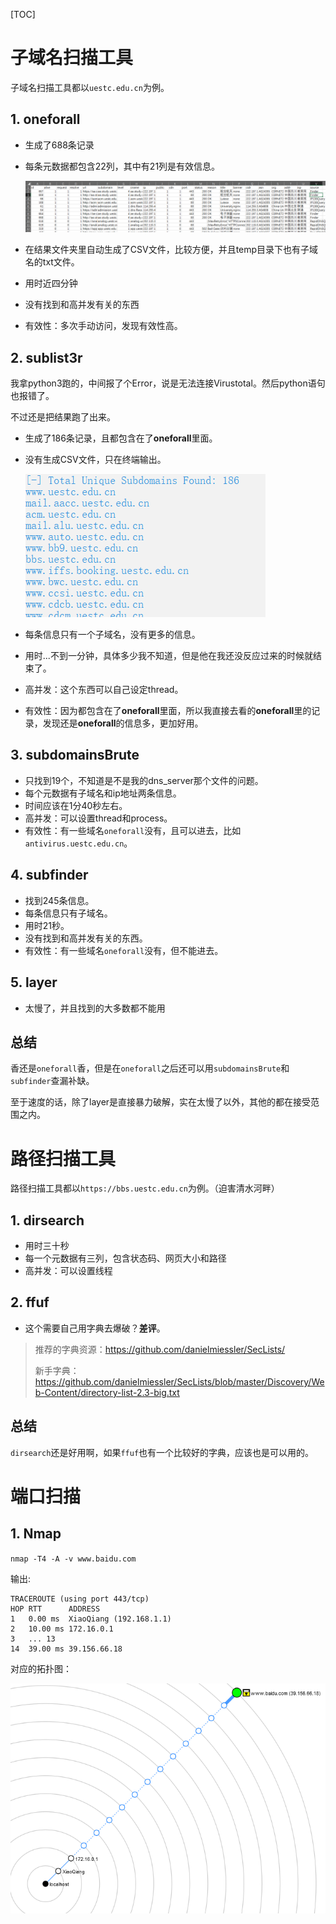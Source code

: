 [TOC]

# 子域名扫描工具

子域名扫描工具都以`uestc.edu.cn`为例。

## 1. **oneforall**

* 生成了688条记录

* 每条元数据都包含22列，其中有21列是有效信息。

    ![1](%E5%B7%A5%E5%85%B7%E5%88%86%E6%9E%90%20-%20donx.assets/1.png)

* 在结果文件夹里自动生成了CSV文件，比较方便，并且temp目录下也有子域名的txt文件。

* 用时近四分钟
* 没有找到和高并发有关的东西
* 有效性：多次手动访问，发现有效性高。

## 2. sublist3r

我拿python3跑的，中间报了个Error，说是无法连接Virustotal。然后python语句也报错了。

不过还是把结果跑了出来。

* 生成了186条记录，且都包含在了**oneforall**里面。

* 没有生成CSV文件，只在终端输出。

    ![2](%E5%B7%A5%E5%85%B7%E5%88%86%E6%9E%90%20-%20donx.assets/2.png)

* 每条信息只有一个子域名，没有更多的信息。

* 用时...不到一分钟，具体多少我不知道，但是他在我还没反应过来的时候就结束了。

* 高并发：这个东西可以自己设定thread。

* 有效性：因为都包含在了**oneforall**里面，所以我直接去看的**oneforall**里的记录，发现还是**oneforall**的信息多，更加好用。

## 3. subdomainsBrute

* 只找到19个，不知道是不是我的dns_server那个文件的问题。
* 每个元数据有子域名和ip地址两条信息。
* 时间应该在1分40秒左右。
* 高并发：可以设置thread和process。
* 有效性：有一些域名`oneforall`没有，且可以进去，比如`antivirus.uestc.edu.cn`。

## 4. subfinder

* 找到245条信息。
* 每条信息只有子域名。
* 用时21秒。
* 没有找到和高并发有关的东西。
* 有效性：有一些域名`oneforall`没有，但不能进去。

## 5. layer

* 太慢了，并且找到的大多数都不能用

## 总结

香还是`oneforall`香，但是在`oneforall`之后还可以用`subdomainsBrute`和`subfinder`查漏补缺。

至于速度的话，除了layer是直接暴力破解，实在太慢了以外，其他的都在接受范围之内。



# 路径扫描工具

路径扫描工具都以`https://bbs.uestc.edu.cn`为例。（迫害清水河畔）

## 1. **dirsearch**

* 用时三十秒
* 每一个元数据有三列，包含状态码、网页大小和路径
* 高并发：可以设置线程

## 2. **ffuf**

* 这个需要自己用字典去爆破？**差评**。

> 推荐的字典资源：https://github.com/danielmiessler/SecLists/
>
> 新手字典：https://github.com/danielmiessler/SecLists/blob/master/Discovery/Web-Content/directory-list-2.3-big.txt

## 总结

`dirsearch`还是好用啊，如果`ffuf`也有一个比较好的字典，应该也是可以用的。

# 端口扫描

## 1. **Nmap**

`nmap -T4 -A -v www.baidu.com`

输出:

```
TRACEROUTE (using port 443/tcp)
HOP RTT      ADDRESS
1   0.00 ms  XiaoQiang (192.168.1.1)
2   10.00 ms 172.16.0.1
3   ... 13
14  39.00 ms 39.156.66.18
```

对应的拓扑图：

![3](%E5%B7%A5%E5%85%B7%E5%88%86%E6%9E%90%20-%20donx.assets/3.png)

